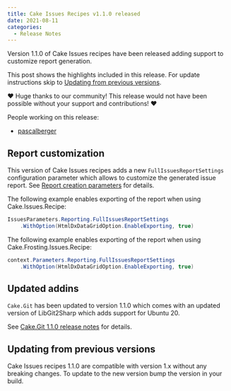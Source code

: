 ```yaml
---
title: Cake Issues Recipes v1.1.0 released
date: 2021-08-11 
categories:
  - Release Notes
---
```


Version 1.1.0 of Cake Issues recipes have been released adding support to customize report generation.

<!-- more -->

This post shows the highlights included in this release.
For update instructions skip to [Updating from previous versions](#updating-from-previous-versions).

❤ Huge thanks to our community! This release would not have been possible without your support and contributions! ❤

People working on this release:

* [pascalberger](https://github.com/pascalberger)

## Report customization

This version of Cake Issues recipes adds a new `FullIssuesReportSettings` configuration parameter which allows
to customize the generated issue report.
See [Report creation parameters] for details.

The following example enables exporting of the report when using Cake.Issues.Recipe:

```csharp
IssuesParameters.Reporting.FullIssuesReportSettings
    .WithOption(HtmlDxDataGridOption.EnableExporting, true)
```

The following example enables exporting of the report when using Cake.Frosting.Issues.Recipe:

```csharp
context.Parameters.Reporting.FullIssuesReportSettings
    .WithOption(HtmlDxDataGridOption.EnableExporting, true)
```

## Updated addins

`Cake.Git` has been updated to version 1.1.0 which comes with an updated version of LibGit2Sharp which adds support for Ubuntu 20.

See [Cake.Git 1.1.0 release notes] for details.

## Updating from previous versions

Cake Issues recipes 1.1.0 are compatible with version 1.x without any breaking changes.
To update to the new version bump the version in your build.

[Report creation parameters]: https://cakeissues.net/docs/recipe/configuration#report-creation
[Cake.Git 1.1.0 release notes]: https://github.com/cake-contrib/Cake_Git/releases/tag/v1.1.0
